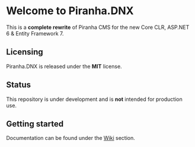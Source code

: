 # Welcome to Piranha.DNX

This is a **complete rewrite** of Piranha CMS for the new Core CLR, ASP.NET 6 & Entity Framework 7.

## Licensing
Piranha.DNX is released under the **MIT** license.

## Status
This repository is under development and is **not** intended for production use.

## Getting started
Documentation can be found under the [Wiki](https://github.com/tidyui/piranha.dnx/wiki) section.